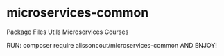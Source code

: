 # microservices-common
Package Files Utils Microservices Courses

RUN: composer require alissoncout/microservices-common AND ENJOY!